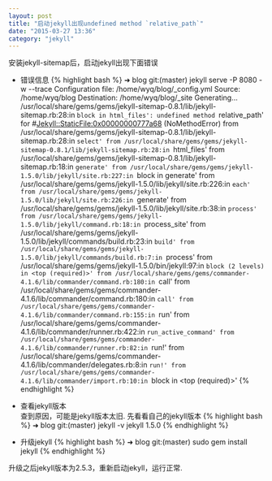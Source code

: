 ```yaml
---
layout: post
title: "启动jekyll出现undefined method `relative_path`"
date: "2015-03-27 13:36"
category: "jekyll"
--- 
```

安装jekyll-sitemap后，启动jekyll出现下面错误

* 错误信息
{% highlight bash %}
➜  blog git:(master) jekyll serve -P 8080  -w --trace 
Configuration file: /home/wyq/blog/_config.yml
            Source: /home/wyq/blog
       Destination: /home/wyq/blog/_site
      Generating... /usr/local/share/gems/gems/jekyll-sitemap-0.8.1/lib/jekyll-sitemap.rb:28:in `block in html_files': undefined method `relative_path' for #<Jekyll::StaticFile:0x00000000777a68> (NoMethodError)
	from /usr/local/share/gems/gems/jekyll-sitemap-0.8.1/lib/jekyll-sitemap.rb:28:in `select'
	from /usr/local/share/gems/gems/jekyll-sitemap-0.8.1/lib/jekyll-sitemap.rb:28:in `html_files'
	from /usr/local/share/gems/gems/jekyll-sitemap-0.8.1/lib/jekyll-sitemap.rb:18:in `generate'
	from /usr/local/share/gems/gems/jekyll-1.5.0/lib/jekyll/site.rb:227:in `block in generate'
	from /usr/local/share/gems/gems/jekyll-1.5.0/lib/jekyll/site.rb:226:in `each'
	from /usr/local/share/gems/gems/jekyll-1.5.0/lib/jekyll/site.rb:226:in `generate'
	from /usr/local/share/gems/gems/jekyll-1.5.0/lib/jekyll/site.rb:38:in `process'
	from /usr/local/share/gems/gems/jekyll-1.5.0/lib/jekyll/command.rb:18:in `process_site'
	from /usr/local/share/gems/gems/jekyll-1.5.0/lib/jekyll/commands/build.rb:23:in `build'
	from /usr/local/share/gems/gems/jekyll-1.5.0/lib/jekyll/commands/build.rb:7:in `process'
	from /usr/local/share/gems/gems/jekyll-1.5.0/bin/jekyll:97:in `block (2 levels) in <top (required)>'
	from /usr/local/share/gems/gems/commander-4.1.6/lib/commander/command.rb:180:in `call'
	from /usr/local/share/gems/gems/commander-4.1.6/lib/commander/command.rb:180:in `call'
	from /usr/local/share/gems/gems/commander-4.1.6/lib/commander/command.rb:155:in `run'
	from /usr/local/share/gems/gems/commander-4.1.6/lib/commander/runner.rb:422:in `run_active_command'
	from /usr/local/share/gems/gems/commander-4.1.6/lib/commander/runner.rb:82:in `run!'
	from /usr/local/share/gems/gems/commander-4.1.6/lib/commander/delegates.rb:8:in `run!'
	from /usr/local/share/gems/gems/commander-4.1.6/lib/commander/import.rb:10:in `block in <top (required)>'
{% endhighlight %}

* 查看jekyll版本  
查到原因，可能是jekyll版本太旧. 先看看自己的jekyll版本
{% highlight bash %}
➜  blog git:(master) jekyll -v
jekyll 1.5.0
{% endhighlight %}

* 升级jekyll
{% highlight bash %}
➜  blog git:(master) sudo gem install jekyll
{% endhighlight %}

升级之后jekyll版本为2.5.3，重新启动jekyll，运行正常.

